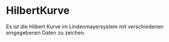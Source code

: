 # HilbertKurve
Es ist die Hilbert Kurve im Lindenmayersystem mit verschiedenen eingegebenen Daten zu zeichen.
